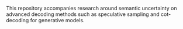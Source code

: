 This repository accompanies research around semantic uncertainty on advanced decoding methods such as speculative sampling and cot-decoding for generative models.

